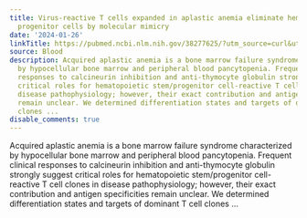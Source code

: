 ```yaml
---
title: Virus-reactive T cells expanded in aplastic anemia eliminate hematopoietic
  progenitor cells by molecular mimicry
date: '2024-01-26'
linkTitle: https://pubmed.ncbi.nlm.nih.gov/38277625/?utm_source=curl&utm_medium=rss&utm_campaign=journals&utm_content=7603509&fc=None&ff=20240127170637&v=2.18.0
source: Blood
description: Acquired aplastic anemia is a bone marrow failure syndrome characterized
  by hypocellular bone marrow and peripheral blood pancytopenia. Frequent clinical
  responses to calcineurin inhibition and anti-thymocyte globulin strongly suggest
  critical roles for hematopoietic stem/progenitor cell-reactive T cell clones in
  disease pathophysiology; however, their exact contribution and antigen specificities
  remain unclear. We determined differentiation states and targets of dominant T cell
  clones ...
disable_comments: true
---
```

Acquired aplastic anemia is a bone marrow failure syndrome characterized by hypocellular bone marrow and peripheral blood pancytopenia. Frequent clinical responses to calcineurin inhibition and anti-thymocyte globulin strongly suggest critical roles for hematopoietic stem/progenitor cell-reactive T cell clones in disease pathophysiology; however, their exact contribution and antigen specificities remain unclear. We determined differentiation states and targets of dominant T cell clones ...